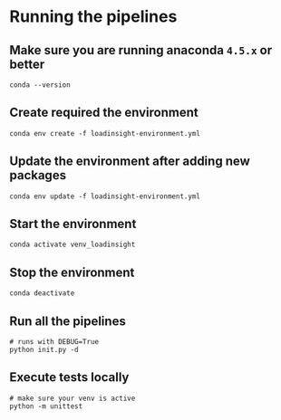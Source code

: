 # Running the pipelines

## Make sure you are running anaconda `4.5.x` or better
```
conda --version
```

## Create required the environment
```
conda env create -f loadinsight-environment.yml
```

## Update the environment after adding new packages
```
conda env update -f loadinsight-environment.yml
```

## Start the environment
```
conda activate venv_loadinsight
```

## Stop the environment
```
conda deactivate
```

## Run all the pipelines
```
# runs with DEBUG=True
python init.py -d
```

## Execute tests locally
```
# make sure your venv is active
python -m unittest
```
